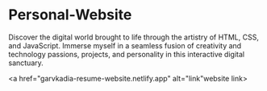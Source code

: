 # Personal-Website
Discover the digital world brought to life through the artistry of HTML, CSS, and JavaScript. Immerse myself in a seamless fusion of creativity and technology passions, projects, and personality in this interactive digital sanctuary.


 <a href="garvkadia-resume-website.netlify.app" alt="link"website link></a>
